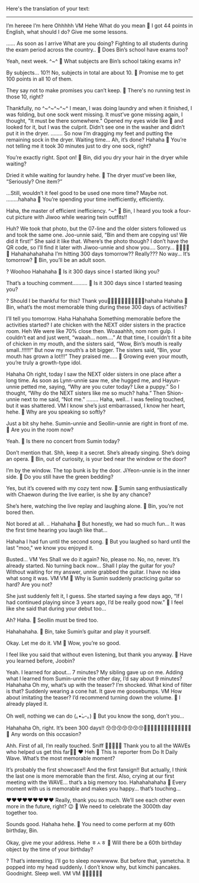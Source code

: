 Here's the translation of your text:

---

I’m hereee
I’m here
Ohhhhh
VM
Hehe
What do you mean
🫧 I got 44 points in English, what should I do? Give me some lessons.

……
As soon as I arrive
What are you doing?
Fighting to all students during the exam period across the country..
🫧 Does Bin’s school have exams too?

Yeah, next week.
^~^
🫧 What subjects are Bin’s school taking exams in?

By subjects... 10?!
No, subjects in total are about 10.
🫧 Promise me to get 100 points in all 10 of them.

They say not to make promises you can’t keep.
🫧 There's no running test in those 10, right?

Thankfully, no ^~^~^~^~^
I mean, I was doing laundry and when it finished, I was folding, but one sock went missing.
It must’ve gone missing again, I thought, "It must be there somewhere."
Opened my eyes wide like 👀 and looked for it, but I was the culprit.
Didn’t see one in the washer and didn’t put it in the dryer.
……..
So now I’m dragging my feet and putting the remaining sock in the dryer.
Waiting time…
Ah, it’s done?
Hahaha
🫧 You’re not telling me it took 30 minutes just to dry one sock, right?

You’re exactly right.
Spot on!
🫧 Bin, did you dry your hair in the dryer while waiting?

Dried it while waiting for laundry hehe.
🫧 The dryer must’ve been like, “Seriously? One item?”

…Still, wouldn’t it feel good to be used one more time? Maybe not.
……..hahaha
🫧 You’re spending your time inefficiently, efficiently.

Haha, the master of efficient inefficiency.
^~^
🫧 Bin, I heard you took a four-cut picture with Jiwoo while wearing twin outfits!!

Huh?
We took that photo, but the 07-line and the older sisters followed us and took the same one.
Joo-unnie said, “Bin and them are copying us! We did it first!”
She said it like that.
Where’s the photo though?
I don’t have the QR code, so I’ll find it later with Jiwoo-unnie and show you….
Sorry… 🥺😉😉😉😉
Hahahahahahaha
I’m hitting 300 days tomorrow??
Really???
No way…
It’s tomorrow?
🫧 Bin, you’ll be an adult soon.

? Woohoo
Hahahaha
🫧 Is it 300 days since I started liking you?

That’s a touching comment……….
🫧 Is it 300 days since I started teasing you?

?
Should I be thankful for this?
Thank you🫶🏻🫶🏻🫶🏻🫶🏻🫶🏻🫘hahaha
Hahaha
🫧 Bin, what’s the most memorable thing during these 300 days of activities?

I’ll tell you tomorrow.
Haha
Hahahaha
Something memorable before the activities started?
I ate chicken with the NEXT older sisters in the practice room.
Heh
We were like 70% close then.
Woaaahhh, nom nom gulp.
I couldn’t eat and just went, “waaah… nom….”
At that time, I couldn’t fit a bite of chicken in my mouth, and the sisters said, “Wow, Bin’s mouth is really small..!!!!!!”
But now my mouth’s a bit bigger.
The sisters said, “Bin, your mouth has grown a lot!!!”
They praised me…..
🫧 Growing even your mouth, you’re truly a growth-type idol.

Hahaha
Oh right, today I saw the NEXT older sisters in one place after a long time.
As soon as Lynn-unnie saw me, she hugged me, and Hayun-unnie petted me, saying, “Why are you cuter today? Like a puppy.”
So I thought, “Why do the NEXT sisters like me so much? haha.”
Then Shion-unnie next to me said, “Not me.”
……..
Haha, well…
I was feeling touched, but it was shattered.
VM
I know she’s just embarrassed, I know her heart, hehe.
🫧 Why are you speaking so softly?

Just a bit shy hehe.
Sumin-unnie and Seollin-unnie are right in front of me.
🫧 Are you in the room now?

Yeah.
🫧 Is there no concert from Sumin today?

Don’t mention that. Shh, keep it a secret.
She’s already singing. She’s doing an opera.
🫧 Bin, out of curiosity, is your bed near the window or the door?

I’m by the window.
The top bunk is by the door.
JiYeon-unnie is in the inner side.
🫧 Do you still have the green bedding?

Yes, but it’s covered with my cozy tent now.
🫧 Sumin sang enthusiastically with Chaewon during the live earlier, is she by any chance?

She’s here, watching the live replay and laughing alone.
🫧 Bin, you’re not bored then.

Not bored at all.
..
Hahahaha
🫧 But honestly, we had so much fun... It was the first time hearing you laugh like that...

Hahaha
I had fun until the second song.
🫧 But you laughed so hard until the last "moo," we know you enjoyed it.

Busted…
VM
Yes
Shall we do it again?
No, please no.
No, no, never.
It’s already started.
No turning back now…
Shall I play the guitar for you?
Without waiting for my answer, unnie grabbed the guitar.
I have no idea what song it was.
VM
VM
🫧 Why is Sumin suddenly practicing guitar so hard? Are you not?

She just suddenly felt it, I guess.
She started saying a few days ago, “If I had continued playing since 3 years ago, I’d be really good now.”
🫧 I feel like she said that during your debut too...

Ah?
Haha.
🫧 Seollin must be tired too.

Hahahahaha.
🫧 Bin, take Sumin’s guitar and play it yourself.

Okay.
Let me do it.
VM
🫧 Wow, you’re so good.

I feel like you said that without even listening, but thank you anyway.
🫧 Have you learned before, Joobin?

Yeah.
I learned for about… 7 minutes?
My sibling gave up on me.
Adding what I learned from Sumin-unnie the other day, I’d say about 9 minutes?
Hahahaha
Oh my, what’s up with the teaser?
I’m shocked.
What kind of filter is that?
Suddenly wearing a cone hat.
It gave me goosebumps.
VM
How about imitating the teaser?
I’d recommend turning down the volume.
🫧 I already played it.

Oh well, nothing we can do (｡•̀ᴗ-｡)
🫧 But you know the song, don’t you...

Hahahaha
Oh, right.
It’s been 300 days!!
😚😚😚😚😚😚😚🎉🎉🎉🎉🎉🎉🎉🎉🎉🎉🎉🎉🎉🎉
🫧 Any words on this occasion?

Ahh.
First of all, I’m really touched.
Sniff
🤍🤍🤍🤍🤍
Thank you to all the WAVEs who helped us get this far🫶🏻
❤️
Heh
🫧 This is reporter from Do It Daily Wave. What’s the most memorable moment?

It’s probably the first showcase!!
And the first fansign!!
But actually, I think the last one is more memorable than the first.
Also, crying at our first meeting with the WAVE… that’s a big memory too.
Hahahahahaha
🫧 Every moment with us is memorable and makes you happy... that’s touching...

❤️❤️❤️❤️❤️❤️❤️❤️❤️
Really, thank you so much.
We’ll see each other even more in the future, right?
😉
🫧 We need to celebrate the 3000th day together too.

Sounds good.
Hahaha hehe.
🫧 You need to come perform at my 60th birthday, Bin.

Okay, give me your address.
Hehe
ㅎㅅㅎ
🫧 Will there be a 60th birthday object by the time of your birthday?

?
That’s interesting.
I’ll go to sleep nowwwww.
But before that, yametcha.
It popped into my head suddenly.
I don’t know why, but kimchi pancakes.
Goodnight.
Sleep well.
VM
VM
🫶🏻🫶🏻🫶🏻
